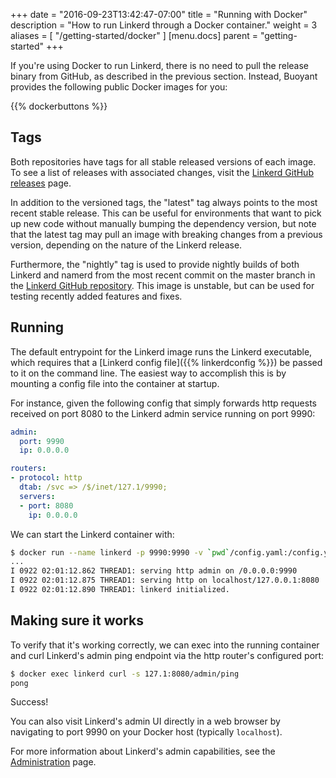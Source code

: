 +++
date = "2016-09-23T13:42:47-07:00"
title = "Running with Docker"
description = "How to run Linkerd through a Docker container."
weight = 3
aliases = [
  "/getting-started/docker"
]
[menu.docs]
  parent = "getting-started"
+++

If you're using Docker to run Linkerd, there is no need to pull the release
binary from GitHub, as described in the previous section. Instead, Buoyant
provides the following public Docker images for you:

{{% dockerbuttons %}}

## Tags

Both repositories have tags for all stable released versions of each image. To
see a list of releases with associated changes, visit the [Linkerd GitHub
releases](https://github.com/linkerd/linkerd/releases) page.

In addition to the versioned tags, the "latest" tag always points to the most
recent stable release. This can be useful for environments that want to pick up
new code without manually bumping the dependency version, but note that the
latest tag may pull an image with breaking changes from a previous version,
depending on the nature of the Linkerd release.

Furthermore, the "nightly" tag is used to provide nightly builds of both Linkerd
and namerd from the most recent commit on the master branch in the [Linkerd
GitHub repository](https://github.com/linkerd/linkerd). This image is
unstable, but can be used for testing recently added features and fixes.

## Running

The default entrypoint for the Linkerd image runs the Linkerd executable, which
requires that a [Linkerd config file]({{% linkerdconfig %}}) be passed to it
on the command line. The easiest way to accomplish this is by mounting a config
file into the container at startup.

For instance, given the following config that simply forwards http requests
received on port 8080 to the Linkerd admin service running on port 9990:

```yaml
admin:
  port: 9990
  ip: 0.0.0.0

routers:
- protocol: http
  dtab: /svc => /$/inet/127.1/9990;
  servers:
  - port: 8080
    ip: 0.0.0.0
```

We can start the Linkerd container with:

```bash
$ docker run --name linkerd -p 9990:9990 -v `pwd`/config.yaml:/config.yaml buoyantio/linkerd:{{% latestversion %}} /config.yaml
...
I 0922 02:01:12.862 THREAD1: serving http admin on /0.0.0.0:9990
I 0922 02:01:12.875 THREAD1: serving http on localhost/127.0.0.1:8080
I 0922 02:01:12.890 THREAD1: linkerd initialized.
```

## Making sure it works

To verify that it's working correctly, we can exec into the running container
and curl Linkerd's admin ping endpoint via the http router's configured port:

```bash
$ docker exec linkerd curl -s 127.1:8080/admin/ping
pong
```

Success!

You can also visit Linkerd's admin UI directly in a web browser by navigating to
port 9990 on your Docker host (typically `localhost`).

For more information about Linkerd's admin capabilities, see the
[Administration](/administration) page.
